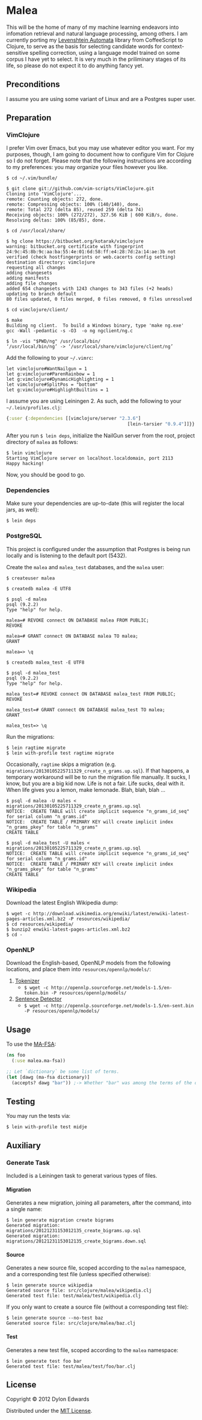 # Malea

This will be the home of many of my machine learning endeavors into infomation
retrieval and natural language processing, among others.  I am currently porting
my [Levenshtein Automata](levenshtein_automata) library from CoffeeScript to
Clojure, to serve as the basis for selecting candidate words for
context-sensitive spelling correction, using a language model trained on some
corpus I have yet to select.  It is very much in the priliminary stages of its
life, so please do not expect it to do anything fancy yet.

## Preconditions

I assume you are using some variant of Linux and are a Postgres super user.

## Preparation

### VimClojure

I prefer Vim over Emacs, but you may use whatever editor you want. For my
purposes, though, I am going to document how to configure Vim for Clojure so I
do not forget. Please note that the following instructions are according to my
preferences: you may organize your files however you like.

```
$ cd ~/.vim/bundle/

$ git clone git://github.com/vim-scripts/VimClojure.git
Cloning into 'VimClojure'...
remote: Counting objects: 272, done.
remote: Compressing objects: 100% (140/140), done.
remote: Total 272 (delta 85), reused 259 (delta 74)
Receiving objects: 100% (272/272), 327.56 KiB | 600 KiB/s, done.
Resolving deltas: 100% (85/85), done.

$ cd /usr/local/share/

$ hg clone https://bitbucket.org/kotarak/vimclojure
warning: bitbucket.org certificate with fingerprint 24:9c:45:8b:9c:aa:ba:55:4e:01:6d:58:ff:e4:28:7d:2a:14:ae:3b not verified (check hostfingerprints or web.cacerts config setting)
destination directory: vimclojure
requesting all changes
adding changesets
adding manifests
adding file changes
added 654 changesets with 1243 changes to 343 files (+2 heads)
updating to branch default
80 files updated, 0 files merged, 0 files removed, 0 files unresolved

$ cd vimclojure/client/

$ make
Building ng client.  To build a Windows binary, type 'make ng.exe'
gcc -Wall -pedantic -s -O3  -o ng ngclient/ng.c

$ ln -vis "$PWD/ng" /usr/local/bin/
‘/usr/local/bin/ng’ -> ‘/usr/local/share/vimclojure/client/ng’
```

Add the following to your `~/.vimrc`:

```vim
let vimclojure#WantNailgun = 1
let g:vimclojure#ParenRainbow = 1
let g:vimclojure#DynamicHighlighting = 1
let vimclojure#SplitPos = "bottom"
let g:vimclojure#HighlightBuiltins = 1
```

I assume you are using Leiningen 2.  As such, add the following to your
`~/.lein/profiles.clj`:

```clojure
{:user {:dependencies [[vimclojure/server "2.3.6"]
											 [lein-tarsier "0.9.4"]]}}
```

After you run `$ lein deps`, initialize the NailGun server from the root,
project directory of `malea` as follows:

```
$ lein vimclojure
Starting VimClojure server on localhost.localdomain, port 2113
Happy hacking!
```

Now, you should be good to go.

### Dependencies

Make sure your dependencies are up-to-date (this will register the local jars,
as well):

```
$ lein deps
```

### PostgreSQL

This project is configured under the assumption that Postgres is being run
locally and is listening to the default port (5432).

Create the `malea` and `malea_test` databases, and the
`malea` user:

```
$ createuser malea

$ createdb malea -E UTF8

$ psql -d malea
psql (9.2.2)
Type "help" for help.

malea=# REVOKE connect ON DATABASE malea FROM PUBLIC;
REVOKE

malea=# GRANT connect ON DATABASE malea TO malea;
GRANT

malea=> \q

$ createdb malea_test -E UTF8

$ psql -d malea_test
psql (9.2.2)
Type "help" for help.

malea_test=# REVOKE connect ON DATABASE malea_test FROM PUBLIC;
REVOKE

malea_test=# GRANT connect ON DATABASE malea_test TO malea;
GRANT

malea_test=> \q
```

Run the migrations:

```
$ lein ragtime migrate
$ lein with-profile test ragtime migrate
```

Occasionally, `ragtime` skips a migration
(e.g. `migrations/20130105225711329_create_n_grams.up.sql`).  If that happens, a
temporary workaround will be to run the migration file manually.  It sucks, I
know, but you are a big kid now.  Life is not a fair.  Life sucks, deal with it.
When life gives you a lemon, make lemonade.  Blah, blah, blah ...

```
$ psql -d malea -U males < migrations/20130105225711329_create_n_grams.up.sql
NOTICE:  CREATE TABLE will create implicit sequence "n_grams_id_seq" for serial column "n_grams.id"
NOTICE:  CREATE TABLE / PRIMARY KEY will create implicit index "n_grams_pkey" for table "n_grams"
CREATE TABLE

$ psql -d malea_test -U males < migrations/20130105225711329_create_n_grams.up.sql
NOTICE:  CREATE TABLE will create implicit sequence "n_grams_id_seq" for serial column "n_grams.id"
NOTICE:  CREATE TABLE / PRIMARY KEY will create implicit index "n_grams_pkey" for table "n_grams"
CREATE TABLE
```

### Wikipedia

Download the latest English Wikipedia dump:

```
$ wget -c http://download.wikimedia.org/enwiki/latest/enwiki-latest-pages-articles.xml.bz2 -P resources/wikipedia/
$ cd resources/wikipedia/
$ bunzip2 enwiki-latest-pages-articles.xml.bz2
$ cd -
```

### OpenNLP

Download the English-based, OpenNLP models from the following locations, and
place them into `resources/opennlp/models/`:

1. [Tokenizer](http://opennlp.sourceforge.net/models-1.5/en-token.bin "Trained on opennlp training data.")
	- `$ wget -c http://opennlp.sourceforge.net/models-1.5/en-token.bin -P resources/opennlp/models/`
2. [Sentence Detector](http://opennlp.sourceforge.net/models-1.5/en-sent.bin "Trained on opennlp training data.")
	- `$ wget -c http://opennlp.sourceforge.net/models-1.5/en-sent.bin -P resources/opennlp/models/`

## Usage

To use the [MA-FSA](malea/blob/master/src/malea/ma_fsa.clj):

```clojure
(ns foo
  (:use malea.ma-fsa))

;; Let `dictionary` be some list of terms.
(let [dawg (ma-fsa dictionary)]
  (accepts? dawg "bar")) ;-> Whether "bar" was among the terms of the dictionary
```

## Testing

You may run the tests via:

```
$ lein with-profile test midje
```

## Auxiliary

### Generate Task

Included is a Leiningen task to generat various types of files.

#### Migration

Generates a new migration, joining all parameters, after the command, into a
single name:

```
$ lein generate migration create bigrams
Generated migration: migrations/20121231153012135_create_bigrams.up.sql
Generated migration: migrations/20121231153012135_create_bigrams.down.sql
```

#### Source

Generates a new source file, scoped according to the `malea` namespace, and a
corresponding test file (unless specified otherwise):

```
$ lein generate source wikipedia
Generated source file: src/clojure/malea/wikipedia.clj
Generated test file: test/malea/test/wikipedia.clj
```

If you only want to create a source file (without a corresponding test file):

```
$ lein generate source --no-test baz
Generated source file: src/clojure/malea/baz.clj
```

#### Test

Generates a new test file, scoped according to the `malea` namespace:

```
$ lein generate test foo bar
Generated test file: test/malea/test/foo/bar.clj
```

## License

Copyright © 2012 Dylon Edwards

Distributed under the [MIT License](http://www.opensource.org/licenses/mit-license.php).
